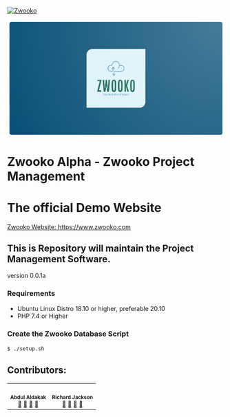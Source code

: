 [![Zwooko](https://github.com/Cyberican/zwooko/actions/workflows/zwooko.yml/badge.svg?branch=main)](https://github.com/Cyberican/zwooko/actions/workflows/zwooko.yml)

![Zwooko Logo](zwooko_logo_sample.png)

# Zwooko Alpha - Zwooko Project Management

# The official Demo Website
[Zwooko Website: https://www.zwooko.com ](https://www.zwooko.com)

## This is Repository will maintain the Project Management Software.
version 0.0.1a

### Requirements
* Ubuntu Linux Distro 18.10 or higher, preferable 20.10
* PHP 7.4 or Higher

### Create the Zwooko Database Script

``` sh
$ ./setup.sh
```
## Contributors:

<table>
  <tbody>
    <tr>
      <td align="center">
        <a href="https://github.com/OMDTech">
          <img src="https://avatars.githubusercontent.com/u/56205039?v=4?s=100" width="100px;" alt=""/><br />
          <sub><b>Abdul Aldakak</b></sub>
        </a><br />
        <a href="#question-OMDTech" title="Answering Questions">💬</a>
        <a href="https://github.com/Cyberican/zwooko/commits?author=OMDTech" title="Documentation">📖</a>
        <a href="https://github.com/Cyberican/zwooko/pulls?q=is%3Apr+reviewed-by%3AOMDTech" title="Reviewed Pull Requests">👀</a>
        <a href="#talk-OMDTech" title="Talks">📢</a>
      </td>        
      <td align="center">
        <a href="https://github.com/denezt">
          <img src="https://avatars.githubusercontent.com/u/635974?v=4?s=100" width="100px;" alt=""/><br />
          <sub><b>Richard Jackson</b></sub>
        </a><br />
        <a href="#question-denezt" title="Answering Questions">💬</a>
        <a href="https://github.com/Cyberican/zwooko/commits?author=denezt" title="Documentation">📖</a>
        <a href="https://github.com/Cyberican/zwooko/pulls?q=is%3Apr+reviewed-by%3Adenezt" title="Reviewed Pull Requests">👀</a>
        <a href="#talk-denezt" title="Talks">📢</a>
      </td>
    </tr>
  </tbody>
</table>
